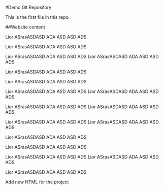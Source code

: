 #Demo Git Repository

This is the first file in this repo.

##Website content

Lior ASrasASDASD ADA ASD ASD ADS 

Lior ASrasASDASD ADA ASD ASD ADS 

Lior ASrasASDASD ADA ASD ASD ADS 
Lior ASrasASDASD ADA ASD ASD ADS 

Lior ASrasASDASD ADA ASD ASD ADS 


Lior ASrasASDASD ADA ASD ASD ADS 

Lior ASrasASDASD ADA ASD ASD ADS 
Lior ASrasASDASD ADA ASD ASD ADS 

Lior ASrasASDASD ADA ASD ASD ADS 
Lior ASrasASDASD ADA ASD ASD ADS 

Lior ASrasASDASD ADA ASD ASD ADS 
Lior ASrasASDASD ADA ASD ASD ADS 

Lior ASrasASDASD ADA ASD ASD ADS 

Lior ASrasASDASD ADA ASD ASD ADS 

Lior ASrasASDASD ADA ASD ASD ADS 
Lior ASrasASDASD ADA ASD ASD ADS 

Lior ASrasASDASD ADA ASD ASD ADS 

Add new HTML for the project